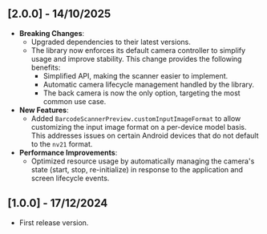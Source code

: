## [2.0.0] - 14/10/2025

* **Breaking Changes**: 
  * Upgraded dependencies to their latest versions.
  * The library now enforces its default camera controller to simplify usage and improve stability. This change provides the following benefits:
    * Simplified API, making the scanner easier to implement.
    * Automatic camera lifecycle management handled by the library.
    * The back camera is now the only option, targeting the most common use case.
* **New Features**:
  * Added `BarcodeScannerPreview.customInputImageFormat` to allow customizing the input image format on a per-device model basis. This addresses issues on certain Android devices that do not default to the `nv21` format.
* **Performance Improvements**:
  * Optimized resource usage by automatically managing the camera's state (start, stop, re-initialize) in response to the application and screen lifecycle events.

## [1.0.0] - 17/12/2024

* First release version.
